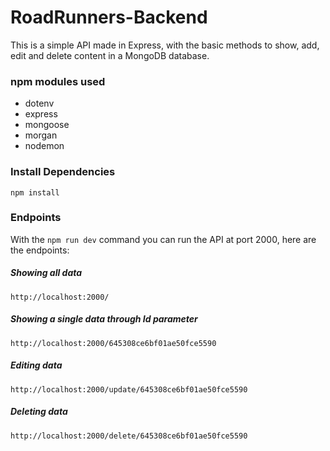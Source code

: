 # RoadRunners-Backend

This is a simple API made in Express, with the basic methods to show, add, edit and delete content in a MongoDB database.

### npm modules used

- dotenv
- express
- mongoose
- morgan
- nodemon

### Install Dependencies

```
npm install 
```

### Endpoints

With the `npm run dev` command you can run the API at port 2000, here are the endpoints:

##### Showing all data

```
http://localhost:2000/
```

##### Showing a single data through Id parameter

```
http://localhost:2000/645308ce6bf01ae50fce5590
```

##### Editing data
```
http://localhost:2000/update/645308ce6bf01ae50fce5590
```

##### Deleting data
```
http://localhost:2000/delete/645308ce6bf01ae50fce5590
```
